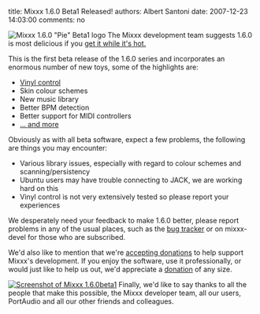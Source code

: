 title: Mixxx 1.6.0 Beta1 Released!
authors: Albert Santoni
date: 2007-12-23 14:03:00
comments: no

![Mixxx 1.6.0 "Pie" Beta1 logo]({static}/images/news/mixxx-pie.png)
The Mixxx development team suggests 1.6.0 is most delicious if you [get it while it's hot.](http://mixxx.sourceforge.net/download.php)

This is the first beta release of the 1.6.0 series and incorporates an
enormous number of new toys, some of the highlights are:

-   [Vinyl control](http://www.youtube.com/watch?v=U2ZPSSXlK60)
-   Skin colour schemes
-   New music library
-   Better BPM detection
-   Better support for MIDI controllers
-   [... and more](http://mixxx.sourceforge.net/wiki/index.php/Roadmap#Changelog)

Obviously as with all beta software, expect a few problems, the following are things you may encounter:

-   Various library issues, especially with regard to colour schemes and scanning/persistency
-   Ubuntu users may have trouble connecting to JACK, we are working hard on this
-   Vinyl control is not very extensively tested so please report your experiences

We desperately need your feedback to make 1.6.0 better, please report problems in any of the usual places, such as the [bug tracker](http://sourceforge.net/tracker/?group_id=47577&atid=449891) or on mixxx-devel for those who are subscribed.

We'd also like to mention that we're [accepting donations](http://sourceforge.net/donate/index.php?group_id=47577) to help support Mixxx's development.
If you enjoy the software, use it professionally, or would just like to help us out, we'd appreciate a [donation](http://sourceforge.net/donate/index.php?group_id=47577) of any size.

[![Screenshot of Mixxx 1.6.0beta1]({static}/images/news/mixxx-160beta1-release.png)]({static}/images/news/mixxx-160beta1-release.png)
Finally, we'd like to say thanks to all the people that make this possible, the Mixxx developer team, all our users, PortAudio and all our other friends and colleagues.
